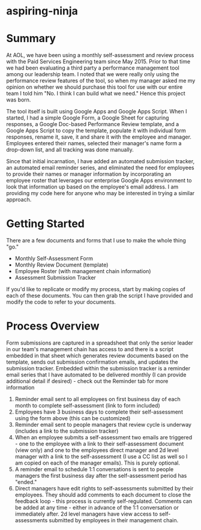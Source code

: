 # aspiring-ninja

<h1>Summary</h1>
<p>At AOL, we have been using a monthly self-assessment and review process with the Paid Services Engineering team since May 2015. Prior to that time we had been evaluating a third party a performance management tool among our leadership team. I noted that we were really only using the performance review features of the tool, so when my manager asked me my opinion on whether we should purchase this tool for use with our entire team I told him "No. I think I can build what we need." Hence this project was born.</p>

<p>The tool itself is built using Google Apps and Google Apps Script. When I started, I had a simple Google Form, a Google Sheet for capturing responses, a Google Doc-based Performance Review template, and a Google Apps Script to copy the template, populate it with individual form responses, rename it, save, it and share it with the employee and manager. Employees entered their names, selected their manager's name form a drop-down list, and all tracking was done manually.</p>

<p>Since that initial incarnation, I have added an automated submission tracker, an automated email reminder series, and eliminated the need for employees to provide their names or manager information by incorporating an employee roster that leverages our enterprise Google Apps environment to look that information up based on the employee's email address. I am providing my code here for anyone who may be interested in trying a similar approach.<p>

<h1>Getting Started</h1>

<p>There are a few documents and forms that I use to make the whole thing "go."</p>

<ul>
<li>Monthly Self-Assessment Form</li>
<li>Monthly Review Document (template)</li>
<li>Employee Roster (with management chain information)</li>
<li>Assessment Submission Tracker</li>
</ul>

<p>If you'd like to replicate or modify my process, start by making copies of each of these documents. You can then grab the script I have provided and modify the code to refer to your documents.</p>

<h1>Process Overview</h1>

<p>Form submissions are captured in a spreadsheet that only the senior leader in our team's management chain has access to and there is a script embedded in that sheet which generates review documents based on the template, sends out submission confirmation emails, and updates the submission tracker. Embedded within the submission tracker is a reminder email series that I have automated to be delivered monthly (I can provide additional detail if desired) - check out the Reminder tab for more information</p>


<ol>
<li>Reminder email sent to all employees on first business day of each month to complete self-assessment (link to form included)</li>
<li>Employees have 3 business days to complete their self-assessment using the form above (this can be customized)</li>
<li>Reminder email sent to people managers that review cycle is underway (includes a link to the submission tracker)</li>
<li> When an employee submits a self-assessment two emails are triggered - one to the employee with a link to their self-assessment document (view only) and one to the employees direct manager and 2d level manager with a link to the self-assessment (I use a CC list as well so I am copied on each of the manager emails). This is purely optional.</li>
<li>A reminder email to schedule 1:1 conversations is sent to people managers the first business day after the self-assessment period has "ended."</li>
<li>Direct managers have edit rights to self-assessments submitted by their employees. They should add comments to each document to close the feedback loop - this process is currently self-regulated. Comments can be added at any time - either in advance of the 1:1 conversation or immediately after. 2d level managers have view access to self-assessments submitted by employees in their management chain.</li>

